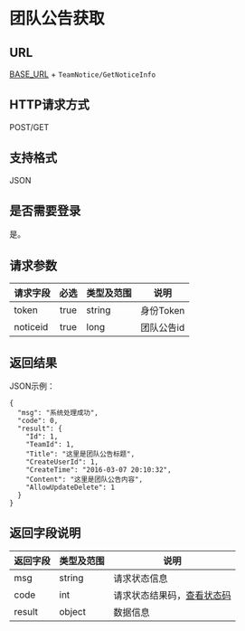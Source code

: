 # 团队公告获取

## URL
[BASE_URL](..) + `TeamNotice/GetNoticeInfo`

## HTTP请求方式
POST/GET

## 支持格式
JSON

## 是否需要登录
是。

## 请求参数
| 请求字段 | 必选 | 类型及范围 | 说明 |
| -------- | :--: | ---------- | ---- |
| token | true | string | 身份Token |
| noticeid | true | long | 团队公告id |

## 返回结果
JSON示例：
```
{
  "msg": "系统处理成功",
  "code": 0,
  "result": {
    "Id": 1,
    "TeamId": 1,
    "Title": "这里是团队公告标题",
    "CreateUserId": 1,
    "CreateTime": "2016-03-07 20:10:32",
    "Content": "这里是团队公告内容",
    "AllowUpdateDelete": 1
  }
}
```

## 返回字段说明
| 返回字段 | 类型及范围 | 说明 |
| -------- | ---------- | ---- |
| msg | string | 请求状态信息 |
| code | int | 请求状态结果码，[查看状态码](../状态结果码/index.html) |
| result | object | 数据信息 |
